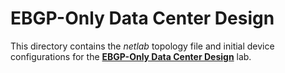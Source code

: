 # EBGP-Only Data Center Design

This directory contains the *netlab* topology file and initial device configurations for the **[EBGP-Only Data Center Design](../../docs/challenge/05-ebgp-dc.md)** lab.
